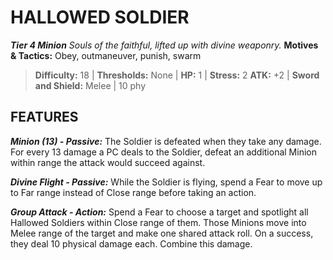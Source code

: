 ﻿---
tags:
  - Adversary
  - Creature
  - Statblock

name: 'HALLOWED SOLDIER'
tier: 4
type: Minion
description: 'Souls of the faithful, lifted up with divine weaponry.'
motives_and_tactics: 'Obey, outmaneuver, punish, swarm'
difficulty: '18'
thresholds: 'None'
hp: '1'
stress: '2'
atk: '+2'
attack: 'Sword and Shield'
range: 'Melee'
damage: '10 phy'
experience:
feats:
- name: 'Minion (13)'
  type: 'Passive'
  text: 'The Soldier is defeated when they take any damage. For every 13 damage a PC deals to the Soldier, defeat an additional Minion within range the attack would succeed against.'
- name: 'Divine Flight'
  type: 'Passive'
  text: 'While the Soldier is flying, spend a Fear to move up to Far range instead of Close range before taking an action.'
- name: 'Group Attack'
  type: 'Action'
  text: 'Spend a Fear to choose a target and spotlight all Hallowed Soldiers within Close range of them. Those Minions move into Melee range of the target and make one shared attack roll. On a success, they deal 10 physical damage each. Combine this damage.'
layout: Daggerheart Adversary
source: srd-adversary
statblock: true
---

# HALLOWED SOLDIER

***Tier 4 Minion***
*Souls of the faithful, lifted up with divine weaponry.*
**Motives & Tactics:** Obey, outmaneuver, punish, swarm

> **Difficulty:** 18 | **Thresholds:** None | **HP:** 1 | **Stress:** 2
> **ATK:** +2 | **Sword and Shield:** Melee | 10 phy  

## FEATURES

***Minion (13) - Passive:*** The Soldier is defeated when they take any damage. For every 13 damage a PC deals to the Soldier, defeat an additional Minion within range the attack would succeed against.

***Divine Flight - Passive:*** While the Soldier is flying, spend a Fear to move up to Far range instead of Close range before taking an action.

***Group Attack - Action:*** Spend a Fear to choose a target and spotlight all Hallowed Soldiers within Close range of them. Those Minions move into Melee range of the target and make one shared attack roll. On a success, they deal 10 physical damage each. Combine this damage.
